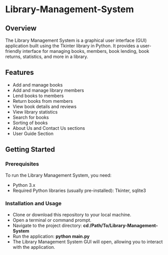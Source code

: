 # Library-Management-System

## Overview
The Library Management System is a graphical user interface (GUI) application built using the Tkinter library in Python. It provides a user-friendly interface for managing books, members, book lending, book returns, statistics, and more in a library.

## Features

- Add and manage books
- Add and manage library members
- Lend books to members
- Return books from members
- View book details and reviews
- View library statistics
- Search for books
- Sorting of books
- About Us and Contact Us sections
- User Guide Section

## Getting Started

### Prerequisites
To run the Library Management System, you need:
- Python 3.x
- Required Python libraries (usually pre-installed): Tkinter, sqlite3

### Installation and Usage
- Clone or download this repository to your local machine.
- Open a terminal or command prompt.
- Navigate to the project directory: **cd /Path/To/Library-Management-System**
- Run the application:  **python main.py**
- The Library Management System GUI will open, allowing you to interact with the application.
